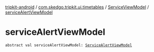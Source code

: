 [tripkit-android](../../index.md) / [com.skedgo.tripkit.ui.timetables](../index.md) / [ServiceViewModel](index.md) / [serviceAlertViewModel](./service-alert-view-model.md)

# serviceAlertViewModel

`abstract val serviceAlertViewModel: `[`ServiceAlertViewModel`](../../com.skedgo.tripkit.ui.trip.details.viewmodel/-service-alert-view-model/index.md)